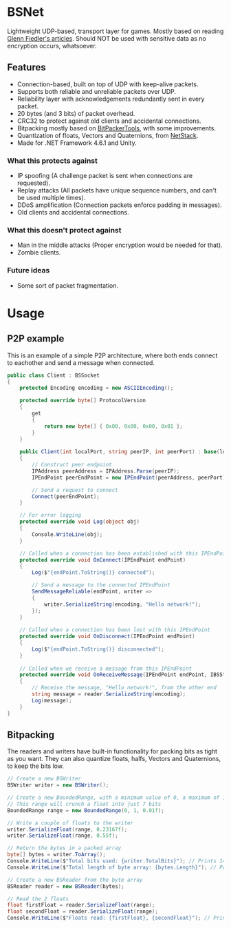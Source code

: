 # BSNet
Lightweight UDP-based, transport layer for games.
Mostly based on reading [Glenn Fiedler's articles](https://gafferongames.com).
Should NOT be used with sensitive data as no encryption occurs, whatsoever.

## Features
* Connection-based, built on top of UDP with keep-alive packets.
* Supports both reliable and unreliable packets over UDP.
* Reliability layer with acknowledgements redundantly sent in every packet.
* 20 bytes (and 3 bits) of packet overhead.
* CRC32 to protect against old clients and accidental connections.
* Bitpacking mostly based on [BitPackerTools](https://github.com/LazyBui/BitPackerTools), with some improvements.
* Quantization of floats, Vectors and Quaternions, from [NetStack](https://github.com/nxrighthere/NetStack).
* Made for .NET Framework 4.6.1 and Unity.

### What this protects against
* IP spoofing (A challenge packet is sent when connections are requested).
* Replay attacks (All packets have unique sequence numbers, and can't be used multiple times).
* DDoS amplification (Connection packets enforce padding in messages).
* Old clients and accidental connections.

### What this doesn't protect against
* Man in the middle attacks (Proper encryption would be needed for that).
* Zombie clients.

### Future ideas
* Some sort of packet fragmentation.

# Usage
## P2P example
This is an example of a simple P2P architecture, where both ends connect to eachother and send a message when connected.
```csharp
public class Client : BSSocket
{
    protected Encoding encoding = new ASCIIEncoding();

	protected override byte[] ProtocolVersion
    {
        get
        {
            return new byte[] { 0x00, 0x00, 0x00, 0x01 };
        }
    }
    
    public Client(int localPort, string peerIP, int peerPort) : base(localPort)
    {
        // Construct peer endpoint
        IPAddress peerAddress = IPAddress.Parse(peerIP);
        IPEndPoint peerEndPoint = new IPEndPoint(peerAddress, peerPort);

        // Send a request to connect
        Connect(peerEndPoint);
    }

    // For error logging
    protected override void Log(object obj)
    {
        Console.WriteLine(obj);
    }

    // Called when a connection has been established with this IPEndPoint
    protected override void OnConnect(IPEndPoint endPoint)
    {
        Log($"{endPoint.ToString()} connected");

        // Send a message to the connected IPEndPoint
        SendMessageReliable(endPoint, writer =>
        {
            writer.SerializeString(encoding, "Hello network!");
        });
    }
	
    // Called when a connection has been lost with this IPEndPoint
    protected override void OnDisconnect(IPEndPoint endPoint)
    {
        Log($"{endPoint.ToString()} disconnected");
    }
	
    // Called when we receive a message from this IPEndPoint
    protected override void OnReceiveMessage(IPEndPoint endPoint, IBSStream reader)
    {
        // Receive the message, "Hello network!", from the other end
        string message = reader.SerializeString(encoding);
        Log(message);
    }
}
```

## Bitpacking
The readers and writers have built-in functionality for packing bits as tight as you want.
They can also quantize floats, halfs, Vectors and Quaternions, to keep the bits low.
```csharp
// Create a new BSWriter
BSWriter writer = new BSWriter();

// Create a new BoundedRange, with a minimum value of 0, a maximum of 1 and 0.01 in precision
// This range will crunch a float into just 7 bits
BoundedRange range = new BoundedRange(0, 1, 0.01f);

// Write a couple of floats to the writer
writer.SerializeFloat(range, 0.23167f);
writer.SerializeFloat(range, 0.55f);

// Return the bytes in a packed array
byte[] bytes = writer.ToArray();
Console.WriteLine($"Total bits used: {writer.TotalBits}"); // Prints 14
Console.WriteLine($"Total length of byte array: {bytes.Length}"); // Prints 2

// Create a new BSReader from the byte array
BSReader reader = new BSReader(bytes);

// Read the 2 floats
float firstFloat = reader.SerializeFloat(range);
float secondFloat = reader.SerializeFloat(range);
Console.WriteLine($"Floats read: {firstFloat}, {secondFloat}"); // Prints 0.23 and 0.55
```